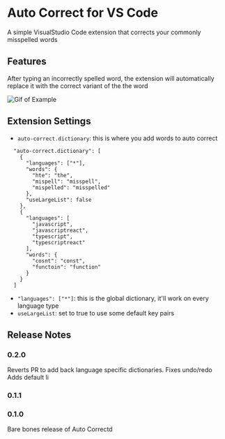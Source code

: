 # Auto Correct for VS Code

A simple VisualStudio Code extension that corrects your commonly misspelled words

## Features

After typing an incorrectly spelled word, the extension will automatically replace it with the correct variant of the the word

![Gif of Example](https://i.imgur.com/DMol9HD.gif)

## Extension Settings

- `auto-correct.dictionary`: this is where you add words to auto correct

```
  "auto-correct.dictionary": [
    {
      "languages": ["*"],
      "words": {
        "hte": "the",
        "mispell": "misspell",
        "mispelled": "misspelled"
      },
      "useLargeList": false
    },
    {
      "languages": [
        "javascript",
        "javascriptreact",
        "typescript",
        "typescriptreact"
      ],
      "words": {
        "cosnt": "const",
        "functoin": "function"
      }
    }
  ]
```

- `"languages": ["*"]`: this is the global dictionary, it'll work on every language type
- `useLargeList`: set to true to use some default key pairs

## Release Notes

### 0.2.0

Reverts PR to add back language specific dictionaries.
Fixes undo/redo
Adds default li

### 0.1.1

### 0.1.0

Bare bones release of Auto Correctd
